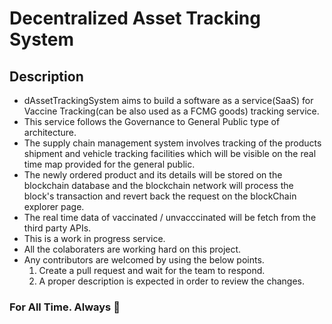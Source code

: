 # Decentralized Asset Tracking System

## Description

* dAssetTrackingSystem aims to build a software as a service(SaaS) for Vaccine Tracking(can be also used as a FCMG goods) tracking service.
* This service follows the Governance to General Public type of architecture.
* The supply chain management system involves tracking of the products shipment and vehicle tracking facilities which will be visible on the real time map provided for the general public.
* The newly ordered product and its details will be stored on the blockchain database and the blockchain network will process the block's transaction and revert back the request on the blockChain explorer page.
* The real time data of vaccinated / unvacccinated will be fetch from the third party APIs.
* This is a work in progress service.
* All the colaboraters are working hard on this project.
* Any contributors are welcomed by using the below points.
    1. Create a pull request and wait for the team to respond.
    2. A proper description is expected in order to review the changes.

### For All Time. Always 👋






